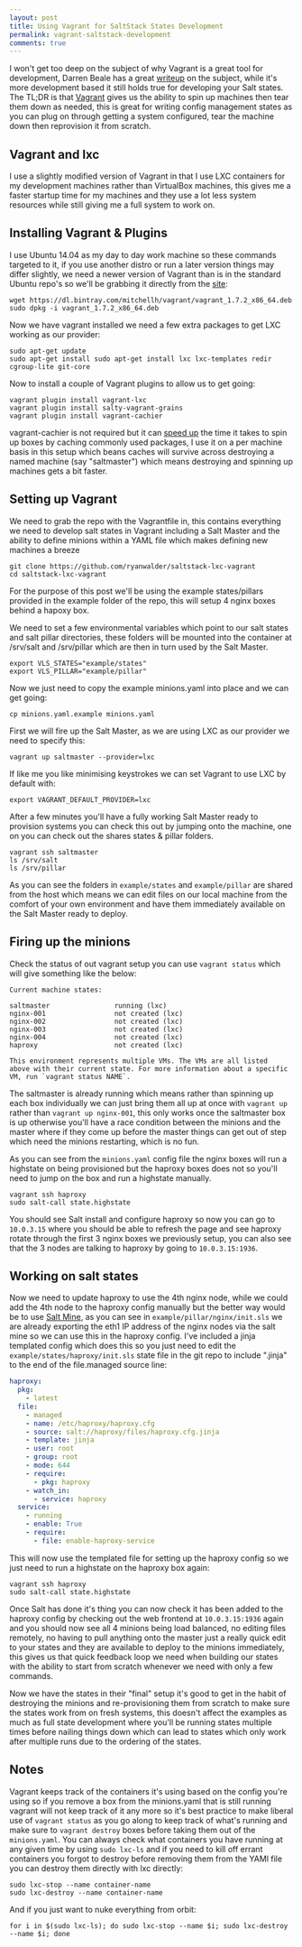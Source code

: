 ```yaml
---
layout: post
title: Using Vagrant for SaltStack States Development
permalink: vagrant-saltstack-development
comments: true
---
```


I won't get too deep on the subject of why Vagrant is a great tool for development, Darren Beale has a great [writeup](http://24ways.org/2014/what-is-vagrant-and-why-should-i-care/) on the subject, while it's more development based it still holds true for developing your Salt states. The TL;DR is that [Vagrant](https://www.vagrantup.com) gives us the ability to spin up machines then tear them down as needed, this is great for writing config management states as you can plug on through getting a system configured, tear the machine down then reprovision it from scratch.

## Vagrant and lxc

I use a slightly modified version of Vagrant in that I use LXC containers for my development machines rather than VirtualBox machines, this gives me a faster startup time for my machines and they use a lot less system resources while still giving me a full system to work on.

## Installing Vagrant & Plugins
I use Ubuntu 14.04 as my day to day work machine so these commands targeted to it, if you use another distro or run a later version things may differ slightly, we need a newer version of Vagrant than is in the standard Ubuntu repo's so we'll be grabbing it directly from the [site](https://www.vagrantup.com/downloads.html):

    wget https://dl.bintray.com/mitchellh/vagrant/vagrant_1.7.2_x86_64.deb
    sudo dpkg -i vagrant_1.7.2_x86_64.deb

Now we have vagrant installed we need a few extra packages to get LXC working as our provider:

    sudo apt-get update
    sudo apt-get install sudo apt-get install lxc lxc-templates redir cgroup-lite git-core

Now to install a couple of Vagrant plugins to allow us to get going:

    vagrant plugin install vagrant-lxc
    vagrant plugin install salty-vagrant-grains
    vagrant plugin install vagrant-cachier

vagrant-cachier is not required but it can [speed up](http://fgrehm.viewdocs.io/vagrant-cachier/benchmarks) the time it takes to spin up boxes by caching commonly used packages, I use it on a per machine basis in this setup which beans caches will survive across destroying a named machine (say "saltmaster") which means destroying and spinning up machines gets a bit faster.

## Setting up Vagrant
We need to grab the repo with the Vagrantfile in, this contains everything we need to develop salt states in Vagrant including a Salt Master and the ability to define minions within a YAML file which makes defining new machines a breeze

    git clone https://github.com/ryanwalder/saltstack-lxc-vagrant
    cd saltstack-lxc-vagrant

For the purpose of this post we'll be using the example states/pillars provided in the example folder of the repo, this will setup 4 nginx boxes behind a hapoxy box.

We need to set a few environmental variables which point to our salt states and salt pillar directories, these folders will be mounted into the container at /srv/salt and /srv/pillar which are then in turn used by the Salt Master.

    export VLS_STATES="example/states"
    export VLS_PILLAR="example/pillar"

Now we just need to copy the example minions.yaml into place and we can get going:

    cp minions.yaml.example minions.yaml

First we will fire up the Salt Master, as we are using LXC as our provider we need to specify this:

    vagrant up saltmaster --provider=lxc

If like me you like minimising keystrokes we can set Vagrant to use LXC by default with:

    export VAGRANT_DEFAULT_PROVIDER=lxc

After a few minutes you'll have a fully working Salt Master ready to provision systems you can check this out by jumping onto the machine, one on you can check out the shares states & pillar folders.

    vagrant ssh saltmaster
    ls /srv/salt
    ls /srv/pillar

As you can see the folders in `example/states` and `example/pillar` are shared from the host which means we can edit files on our local machine from the comfort of your own environment and have them immediately available on the Salt Master ready to deploy.

## Firing up the minions

Check the status of out vagrant setup you can use `vagrant status` which will give something like the below:

    Current machine states:

    saltmaster                running (lxc)
    nginx-001                 not created (lxc)
    nginx-002                 not created (lxc)
    nginx-003                 not created (lxc)
    nginx-004                 not created (lxc)
    haproxy                   not created (lxc)

    This environment represents multiple VMs. The VMs are all listed
    above with their current state. For more information about a specific
    VM, run `vagrant status NAME`.

The saltmaster is already running which means rather than spinning up each box individually we can just bring them all up at once with `vagrant up` rather than `vagrant up nginx-001`, this only works once the saltmaster box is up otherwise you'll have a race condition between the minions and the master where if they come up before the master things can get out of step which need the minions restarting, which is no fun.

As you can see from the `minions.yaml` config file the nginx boxes will run a highstate on being provisioned but the haproxy boxes does not so you'll need to jump on the box and run a highstate manually.

    vagrant ssh haproxy
    sudo salt-call state.highstate

You should see Salt install and configure haproxy so now you can go to `10.0.3.15` where you should be able to refresh the page and see haproxy rotate through the first 3 nginx boxes we previously setup, you can also see that the 3 nodes are talking to haproxy by going to `10.0.3.15:1936`.

## Working on salt states

Now we need to update haproxy to use the 4th nginx node, while we could add the 4th node to the haproxy config manually but the better way would be to use [Salt Mine](http://docs.saltstack.com/en/latest/topics/mine/), as you can see in `example/pillar/nginx/init.sls` we are already exporting the eth1 IP address of the nginx nodes via the salt mine so we can use this in the haproxy config. I've included a jinja templated config which does this so you just need to edit the `example/states/haproxy/init.sls` state file in the git repo to include ".jinja" to the end of the file.managed source line:

``` yaml
haproxy:
  pkg:
    - latest
  file:
    - managed
    - name: /etc/haproxy/haproxy.cfg
    - source: salt://haproxy/files/haproxy.cfg.jinja
    - template: jinja
    - user: root
    - group: root
    - mode: 644
    - require:
      - pkg: haproxy
    - watch_in:
      - service: haproxy
  service:
    - running
    - enable: True
    - require:
      - file: enable-haproxy-service
```

This will now use the templated file for setting up the haproxy config so we just need to run a highstate on the haproxy box again:

    vagrant ssh haproxy
    sudo salt-call state.highstate

Once Salt has done it's thing you can now check it has been added to the haproxy config by checking out the web frontend at `10.0.3.15:1936` again and you should now see all 4 minions being load balanced, no editing files remotely, no having to pull anything onto the master just a really quick edit to your states and they are available to deploy to the minions immediately, this gives us that quick feedback loop we need when building our states with the ability to start from scratch whenever we need with only a few commands.

Now we have the states in their "final" setup it's good to get in the habit of destroying the minions and re-provisioning them from scratch to make sure the states work from on fresh systems, this doesn't affect the examples as much as full state development where you'll be running states multiple times before nailing things down which can lead to states which only work after multiple runs due to the ordering of the states.

## Notes

Vagrant keeps track of the containers it's using based on the config you're using so if you remove a box from the minions.yaml that is still running vagrant will not keep track of it any more so it's best practice to make liberal use of `vagrant status` as you go along to keep track of what's running and make sure to `vagrant destroy` boxes before taking them out of the `minions.yaml`. You can always check what containers you have running at any given time by using `sudo lxc-ls` and if you need to kill off errant containers you forgot to destroy before removing them from the YAMl file you can destroy them directly with lxc directly:

    sudo lxc-stop --name container-name
    sudo lxc-destroy --name container-name

And if you just want to nuke everything from orbit:

    for i in $(sudo lxc-ls); do sudo lxc-stop --name $i; sudo lxc-destroy --name $i; done
